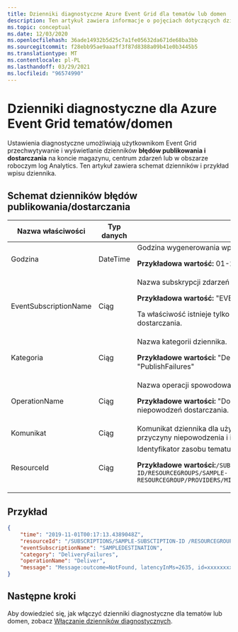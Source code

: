 ```yaml
---
title: Dzienniki diagnostyczne Azure Event Grid dla tematów lub domen
description: Ten artykuł zawiera informacje o pojęciach dotyczących dzienników diagnostycznych dotyczących tematu usługi Azure Event Grid lub domeny.
ms.topic: conceptual
ms.date: 12/03/2020
ms.openlocfilehash: 36ade14932b5d25c7a1fe05632da671de68ba3bb
ms.sourcegitcommit: f28ebb95ae9aaaff3f87d8388a09b41e0b3445b5
ms.translationtype: MT
ms.contentlocale: pl-PL
ms.lasthandoff: 03/29/2021
ms.locfileid: "96574990"
---
```

#  <a name="diagnostic-logs-for-azure-event-grid-topicsdomains"></a>Dzienniki diagnostyczne dla Azure Event Grid tematów/domen
Ustawienia diagnostyczne umożliwiają użytkownikom Event Grid przechwytywanie i wyświetlanie dzienników **błędów publikowania i dostarczania** na koncie magazynu, centrum zdarzeń lub w obszarze roboczym log Analytics. Ten artykuł zawiera schemat dzienników i przykład wpisu dziennika.


## <a name="schema-for-publishdelivery-failure-logs"></a>Schemat dzienników błędów publikowania/dostarczania

| Nazwa właściwości | Typ danych | Opis |
| ------------- | --------- | ----------- | 
| Godzina | DateTime | Godzina wygenerowania wpisu dziennika <p>**Przykładowa wartość:**  01-29-2020 09:52:02.700</p> |
| EventSubscriptionName | Ciąg | Nazwa subskrypcji zdarzeń <p>**Przykładowa wartość:** "EVENTSUB1"</p> <p>Ta właściwość istnieje tylko w przypadku dzienników błędów dostarczania.</p>  |
| Kategoria | Ciąg | Nazwa kategorii dziennika. <p>**Przykładowe wartości:** "DeliveryFailures" lub "PublishFailures" | 
| OperationName | Ciąg | Nazwa operacji spowodowała awarię.<p>**Przykładowe wartości:** "Dostarcz" w przypadku niepowodzeń dostarczania. |
| Komunikat | Ciąg | Komunikat dziennika dla użytkownika z wyjaśnieniem przyczyny niepowodzenia i innych dodatkowych szczegółów. |
| ResourceId | Ciąg | Identyfikator zasobu tematu/zasobu domeny<p>**Przykładowe wartości:**`/SUBSCRIPTIONS/SAMPLE-SUBSCRIPTION-ID/RESOURCEGROUPS/SAMPLE-RESOURCEGROUP/PROVIDERS/MICROSOFT.EVENTGRID/TOPICS/TOPIC1` |

## <a name="example"></a>Przykład

```json
{
    "time": "2019-11-01T00:17:13.4389048Z",
    "resourceId": "/SUBSCRIPTIONS/SAMPLE-SUBSCTIPTION-ID /RESOURCEGROUPS/SAMPLE-RESOURCEGROUP-NAME/PROVIDERS/MICROSOFT.EVENTGRID/TOPICS/SAMPLE-TOPIC-NAME ",
    "eventSubscriptionName": "SAMPLEDESTINATION",
    "category": "DeliveryFailures",
    "operationName": "Deliver",
    "message": "Message:outcome=NotFound, latencyInMs=2635, id=xxxxxxxxx-xxxx-xxxx-xxxx-xxxxxxxxxxxxx, systemId=xxxxxxxx-xxxx-xxxx-xxxx-xxxxxxxxxxx, state=FilteredFailingDelivery, deliveryTime=11/1/2019 12:17:10 AM, deliveryCount=0, probationCount=0, deliverySchema=EventGridEvent, eventSubscriptionDeliverySchema=EventGridEvent, fields=InputEvent, EventSubscriptionId, DeliveryTime, State, Id, DeliverySchema, LastDeliveryAttemptTime, SystemId, fieldCount=, requestExpiration=1/1/0001 12:00:00 AM, delivered=False publishTime=11/1/2019 12:17:10 AM, eventTime=11/1/2019 12:17:09 AM, eventType=Type, deliveryTime=11/1/2019 12:17:10 AM, filteringState=FilteredWithRpc, inputSchema=EventGridEvent, publisher=DIAGNOSTICLOGSTEST-EASTUS.EASTUS-1.EVENTGRID.AZURE.NET, size=363, fields=Id, PublishTime, SerializedBody, EventType, Topic, Subject, FilteringHashCode, SystemId, Publisher, FilteringTopic, TopicCategory, DataVersion, MetadataVersion, InputSchema, EventTime, fieldCount=15, url=sb://diagnosticlogstesting-eastus.servicebus.windows.net/, deliveryResponse=NotFound: The messaging entity 'sb://diagnosticlogstesting-eastus.servicebus.windows.net/eh-diagnosticlogstest' could not be found. TrackingId:c98c5af6-11f0-400b-8f56-c605662fb849_G14, SystemTracker:diagnosticlogstesting-eastus.servicebus.windows.net:eh-diagnosticlogstest, Timestamp:2019-11-01T00:17:13, referenceId: ac141738a9a54451b12b4cc31a10dedc_G14:"
}
```

## <a name="next-steps"></a>Następne kroki
Aby dowiedzieć się, jak włączyć dzienniki diagnostyczne dla tematów lub domen, zobacz [Włączanie dzienników diagnostycznych](enable-diagnostic-logs-topic.md).
